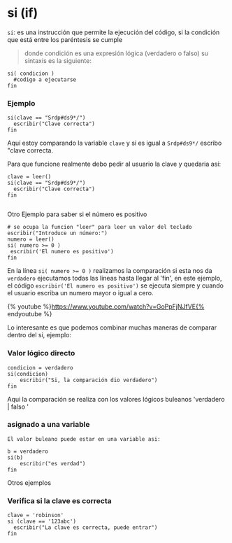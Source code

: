# si (if)
`si`: es una instrucción que permite la ejecución del código, si la condición que está entre los paréntesis se cumple
> donde condición es una expresión lógica (verdadero o falso)
su sintaxis es la siguiente:

```
si( condicion )
  #codigo a ejecutarse
fin
```
### Ejemplo


```
si(clave == "Srdp#ds9*/")
  escribir("Clave correcta")
fin
```

Aquí estoy comparando la variable  ```clave``` y si es igual a ```Srdp#ds9*/``` escribo "clave correcta.

Para que funcione realmente debo pedir al usuario la clave y quedaria así:
```
clave = leer()
si(clave == "Srdp#ds9*/")
  escribir("Clave correcta")
fin


```


Otro Ejemplo para saber si el número es positivo



```
# se ocupa la funcion "leer" para leer un valor del teclado
escribir("Introduce un número:")
numero = leer()
si( numero >= 0 )
 escribir('El numero es positivo') 
fin
```
En la línea `si( numero >= 0 )` realizamos la comparación si esta nos da `verdadero` ejecutamos todas las lineas hasta llegar al 'fin', en este ejemplo, el código `escribir('El numero es positivo')` se ejecuta siempre y cuando el usuario escriba un numero mayor o igual a cero.

{% youtube %}https://www.youtube.com/watch?v=GoPpFjNJfVE{% endyoutube %}

Lo interesante es que podemos combinar muchas maneras de comparar dentro del si, ejemplo: 

### Valor lógico directo
```
condicion = verdadero
si(condicion)
    escribir("Si, la comparación dio verdadero")
fin
```
Aqui la comparación se realiza con los valores lógicos buleanos 'verdadero | falso '   


### asignado a una variable
```
El valor buleano puede estar en una variable asi: 

b = verdadero
si(b)
    escribir("es verdad")
fin
```
Otros ejemplos

### Verifica si la clave es correcta
```
clave = 'robinson'
si (clave == '123abc') 
  escribir("La clave es correcta, puede entrar")
fin
```



